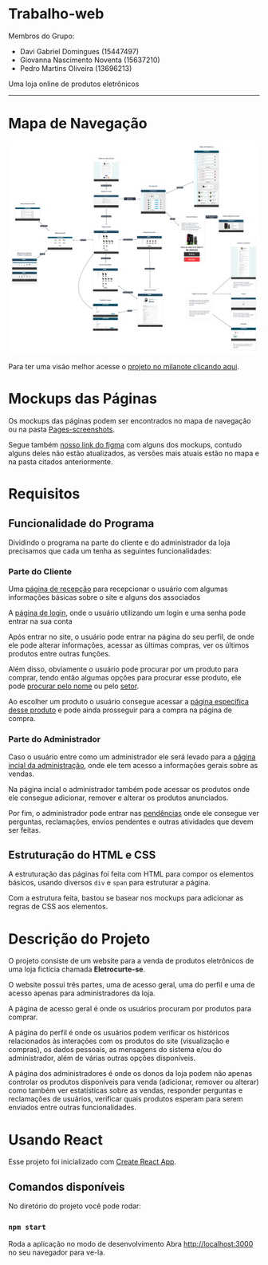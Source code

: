 # Trabalho-web

Membros do Grupo:
- Davi Gabriel Domingues (15447497)
- Giovanna Nascimento Noventa (15637210)
- Pedro Martins Oliveira (13696213)

Uma loja online de produtos eletrônicos

---
# Mapa de Navegação
![mapa de navegação](UX-eletrocurtese.png "Mapa")

Para ter uma visão melhor acesse o [projeto no milanote clicando aqui](https://app.milanote.com/1TWIzG1gYJgXeW?p=rvOTCrnhBY9).

# Mockups das Páginas
Os mockups das páginas podem ser encontrados no mapa de navegação ou na pasta [Pages-screenshots](Pages-screenshots/).

Segue também [nosso link do figma](https://www.figma.com/design/8Pk9ykizcWYiU7RxIeDDsV/Design-Principal?node-id=33-2&t=8IoWAMFarDPiJcpR-1) com alguns dos mockups, contudo alguns deles não estão atualizados, as versões mais atuais estão no mapa e na pasta citados anteriormente.

# Requisitos

## Funcionalidade do Programa
Dividindo o programa na parte do cliente e do administrador da loja precisamos que cada um tenha as seguintes funcionalidades:

### Parte do Cliente
Uma [página de recepção](Page-Initial/página_de_apresentação/index.html) para recepcionar o usuário com algumas informações básicas sobre o site e alguns dos associados

A [página de login](Page-Initial/página_de_login), onde o usuário utilizando um login e uma senha pode entrar na sua conta

Após entrar no site, o usuário pode entrar na página do seu perfil, de onde ele pode alterar informações, acessar as últimas compras, ver os últimos produtos entre outras funções.

Além disso, obviamente o usuário pode procurar por um produto para comprar, tendo então algumas opções para procurar esse produto, ele pode [procurar pelo nome](Page-Products/pagina_de_pesquisa/index.html) ou pelo [setor](Page-Products/pagina_de_setor/index.html).

Ao escolher um produto o usuário consegue acessar a [página específica desse produto](Page-Products/pagina_do_produto/index.html) e pode ainda prosseguir para a compra na página de compra.

### Parte do Administrador
Caso o usuário entre como um administrador ele será levado para a [página incial da administração](Page-Adm/main.html), onde ele tem acesso a informações gerais sobre as vendas.

Na página incial o administrador também pode acessar os produtos onde ele consegue adicionar, remover e alterar os produtos anunciados.

Por fim, o administrador pode entrar nas [pendências](Page-Adm/edit-product.html) onde ele consegue ver perguntas, reclamações, envios pendentes e outras atividades que devem ser feitas.

## Estruturação do HTML e CSS
A estruturação das páginas foi feita com HTML para compor os elementos básicos, usando diversos `div` e `span` para estruturar a página.

Com a estrutura feita, bastou se basear nos mockups para adicionar as regras de CSS aos elementos.

# Descrição do Projeto
O projeto consiste de um website para a venda de produtos eletrônicos de uma loja fictícia chamada **Eletrocurte-se**.

O website possui três partes, uma de acesso geral, uma do perfil e uma de acesso apenas para administradores da loja.

A página de acesso geral é onde os usuários procuram por produtos para comprar.

A página do perfil é onde os usuários podem verificar os históricos relacionados às interações com os produtos do site (visualização e compras), os dados pessoais, as mensagens do sistema e/ou do administrador, além de várias outras opções disponíveis.

A página dos administradores é onde os donos da loja podem não apenas controlar os produtos disponíveis para venda (adicionar, remover ou alterar) como também ver estatísticas sobre as vendas, responder perguntas e reclamações de usuários, verificar quais produtos esperam para serem enviados entre outras funcionalidades.

# Usando React

Esse projeto foi inicializado com [Create React App](https://github.com/facebook/create-react-app).

## Comandos disponíveis

No diretório do projeto você pode rodar: 

### `npm start`

Roda a aplicação no modo de desenvolvimento
Abra [http://localhost:3000](http://localhost:3000) no seu navegador para ve-la.

<!--

### `npm test`

Launches the test runner in the interactive watch mode.\
See the section about [running tests](https://facebook.github.io/create-react-app/docs/running-tests) for more information.

### `npm run build`

Builds the app for production to the `build` folder.\
It correctly bundles React in production mode and optimizes the build for the best performance.

The build is minified and the filenames include the hashes.\
Your app is ready to be deployed!

See the section about [deployment](https://facebook.github.io/create-react-app/docs/deployment) for more information.

### `npm run eject`

**Note: this is a one-way operation. Once you `eject`, you can't go back!**

If you aren't satisfied with the build tool and configuration choices, you can `eject` at any time. This command will remove the single build dependency from your project.

Instead, it will copy all the configuration files and the transitive dependencies (webpack, Babel, ESLint, etc) right into your project so you have full control over them. All of the commands except `eject` will still work, but they will point to the copied scripts so you can tweak them. At this point you're on your own.

You don't have to ever use `eject`. The curated feature set is suitable for small and middle deployments, and you shouldn't feel obligated to use this feature. However we understand that this tool wouldn't be useful if you couldn't customize it when you are ready for it.

-->
